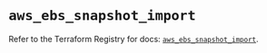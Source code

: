 # `aws_ebs_snapshot_import`

Refer to the Terraform Registry for docs: [`aws_ebs_snapshot_import`](https://registry.terraform.io/providers/hashicorp/aws/4.67.0/docs/resources/ebs_snapshot_import).
